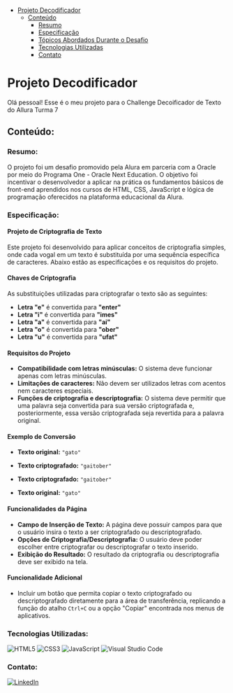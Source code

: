 - [Projeto Decodificador](#projeto-decodificador)
  - [Conteúdo](#conteúdo)
    - [Resumo](#resumo)
    - [Especificação](#especificação)
    - [Tópicos Abordados Durante o Desafio](#tópicos-abordados-durante-o-desafio)
    - [Tecnologias Utilizadas](#tecnologias-utilizadas)
    - [Contato](#contato)

# Projeto Decodificador

Olá pessoal! Esse é o meu projeto para o Challenge Decoificador de Texto do Allura Turma 7

## Conteúdo:

### Resumo:

O projeto foi um desafio promovido pela Alura em parceria com a Oracle por meio do Programa One - Oracle Next Education. O objetivo foi incentivar o desenvolvedor a aplicar na prática os fundamentos básicos de front-end aprendidos nos cursos de HTML, CSS, JavaScript e lógica de programação oferecidos na plataforma educacional da Alura.

### Especificação:

#### Projeto de Criptografia de Texto

Este projeto foi desenvolvido para aplicar conceitos de criptografia simples, onde cada vogal em um texto é substituída por uma sequência específica de caracteres. Abaixo estão as especificações e os requisitos do projeto.

#### Chaves de Criptografia

As substituições utilizadas para criptografar o texto são as seguintes:

- **Letra "e"** é convertida para **"enter"**
- **Letra "i"** é convertida para **"imes"**
- **Letra "a"** é convertida para **"ai"**
- **Letra "o"** é convertida para **"ober"**
- **Letra "u"** é convertida para **"ufat"**

#### Requisitos do Projeto

- **Compatibilidade com letras minúsculas:** O sistema deve funcionar apenas com letras minúsculas.
- **Limitações de caracteres:** Não devem ser utilizados letras com acentos nem caracteres especiais.
- **Funções de criptografia e descriptografia:** O sistema deve permitir que uma palavra seja convertida para sua versão criptografada e, posteriormente, essa versão criptografada seja revertida para a palavra original.

#### Exemplo de Conversão

- **Texto original:** `"gato"`
- **Texto criptografado:** `"gaitober"`

- **Texto criptografado:** `"gaitober"`
- **Texto original:** `"gato"`

#### Funcionalidades da Página

- **Campo de Inserção de Texto:** A página deve possuir campos para que o usuário insira o texto a ser criptografado ou descriptografado.
- **Opções de Criptografia/Descriptografia:** O usuário deve poder escolher entre criptografar ou descriptografar o texto inserido.
- **Exibição do Resultado:** O resultado da criptografia ou descriptografia deve ser exibido na tela.

#### Funcionalidade Adicional

- Incluir um botão que permita copiar o texto criptografado ou descriptografado diretamente para a área de transferência, replicando a função do atalho `Ctrl+C` ou a opção "Copiar" encontrada nos menus de aplicativos.

### Tecnologias Utilizadas:

![HTML5](https://img.shields.io/badge/html5-%23E34F26.svg?style=for-the-badge&logo=html5&logoColor=white)
![CSS3](https://img.shields.io/badge/css3-%231572B6.svg?style=for-the-badge&logo=css3&logoColor=white)
![JavaScript](https://img.shields.io/badge/javascript-%23323330.svg?style=for-the-badge&logo=javascript&logoColor=%23F7DF1E)
![Visual Studio Code](https://img.shields.io/badge/Visual%20Studio%20Code-0078d7.svg?style=for-the-badge&logo=visual-studio-code&logoColor=white)

### Contato:

<a href="https://www.linkedin.com/in/thaisbezerra/" target="_blank" >![LinkedIn](https://img.shields.io/badge/linkedin-%230077B5.svg?style=for-the-badge&logo=linkedin&logoColor=white)</a>
